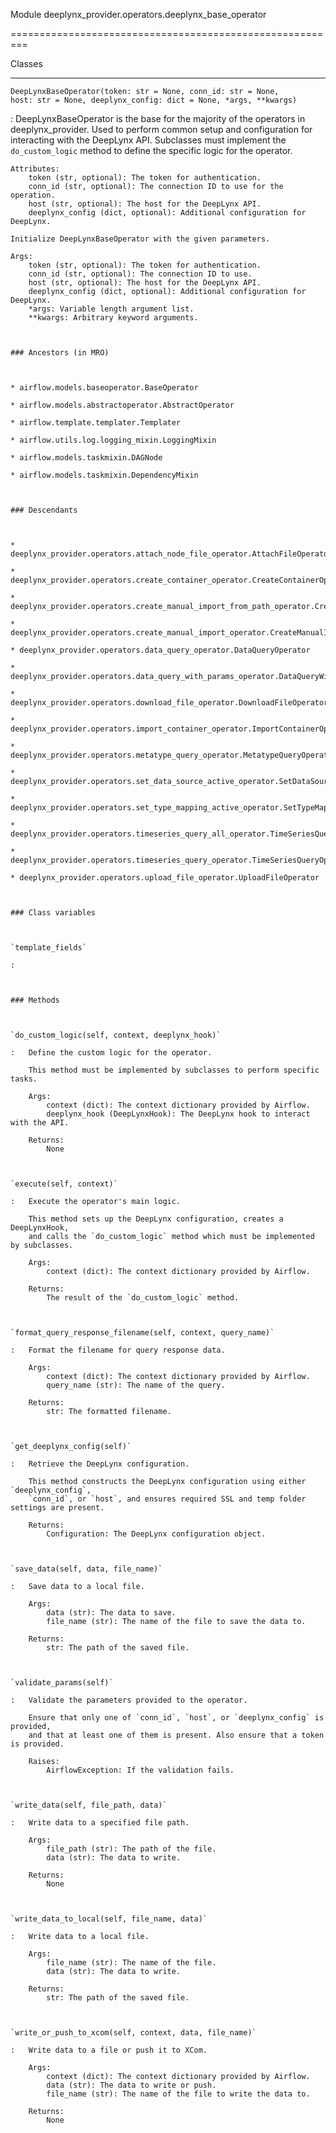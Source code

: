 Module deeplynx_provider.operators.deeplynx_base_operator
=========================================================






Classes
-------

`DeepLynxBaseOperator(token: str = None, conn_id: str = None, host: str = None, deeplynx_config: dict = None, *args, **kwargs)`
:   DeepLynxBaseOperator is the base for the majority of the operators in deeplynx_provider.
    Used to perform common setup and configuration for interacting with the DeepLynx API. Subclasses must
    implement the `do_custom_logic` method to define the specific logic for the operator.
    
    Attributes:
        token (str, optional): The token for authentication.
        conn_id (str, optional): The connection ID to use for the operation.
        host (str, optional): The host for the DeepLynx API.
        deeplynx_config (dict, optional): Additional configuration for DeepLynx.
    
    Initialize DeepLynxBaseOperator with the given parameters.
    
    Args:
        token (str, optional): The token for authentication.
        conn_id (str, optional): The connection ID to use.
        host (str, optional): The host for the DeepLynx API.
        deeplynx_config (dict, optional): Additional configuration for DeepLynx.
        *args: Variable length argument list.
        **kwargs: Arbitrary keyword arguments.

    ### Ancestors (in MRO)

    * airflow.models.baseoperator.BaseOperator
    * airflow.models.abstractoperator.AbstractOperator
    * airflow.template.templater.Templater
    * airflow.utils.log.logging_mixin.LoggingMixin
    * airflow.models.taskmixin.DAGNode
    * airflow.models.taskmixin.DependencyMixin

    ### Descendants

    * deeplynx_provider.operators.attach_node_file_operator.AttachFileOperator
    * deeplynx_provider.operators.create_container_operator.CreateContainerOperator
    * deeplynx_provider.operators.create_manual_import_from_path_operator.CreateManualImportFromPathOperator
    * deeplynx_provider.operators.create_manual_import_operator.CreateManualImportOperator
    * deeplynx_provider.operators.data_query_operator.DataQueryOperator
    * deeplynx_provider.operators.data_query_with_params_operator.DataQueryWithParamsOperator
    * deeplynx_provider.operators.download_file_operator.DownloadFileOperator
    * deeplynx_provider.operators.import_container_operator.ImportContainerOperator
    * deeplynx_provider.operators.metatype_query_operator.MetatypeQueryOperator
    * deeplynx_provider.operators.set_data_source_active_operator.SetDataSourceActiveOperator
    * deeplynx_provider.operators.set_type_mapping_active_operator.SetTypeMappingActiveOperator
    * deeplynx_provider.operators.timeseries_query_all_operator.TimeSeriesQueryAllOperator
    * deeplynx_provider.operators.timeseries_query_operator.TimeSeriesQueryOperator
    * deeplynx_provider.operators.upload_file_operator.UploadFileOperator

    ### Class variables

    `template_fields`
    :

    ### Methods

    `do_custom_logic(self, context, deeplynx_hook)`
    :   Define the custom logic for the operator.
        
        This method must be implemented by subclasses to perform specific tasks.
        
        Args:
            context (dict): The context dictionary provided by Airflow.
            deeplynx_hook (DeepLynxHook): The DeepLynx hook to interact with the API.
        
        Returns:
            None

    `execute(self, context)`
    :   Execute the operator's main logic.
        
        This method sets up the DeepLynx configuration, creates a DeepLynxHook,
        and calls the `do_custom_logic` method which must be implemented by subclasses.
        
        Args:
            context (dict): The context dictionary provided by Airflow.
        
        Returns:
            The result of the `do_custom_logic` method.

    `format_query_response_filename(self, context, query_name)`
    :   Format the filename for query response data.
        
        Args:
            context (dict): The context dictionary provided by Airflow.
            query_name (str): The name of the query.
        
        Returns:
            str: The formatted filename.

    `get_deeplynx_config(self)`
    :   Retrieve the DeepLynx configuration.
        
        This method constructs the DeepLynx configuration using either `deeplynx_config`,
        `conn_id`, or `host`, and ensures required SSL and temp folder settings are present.
        
        Returns:
            Configuration: The DeepLynx configuration object.

    `save_data(self, data, file_name)`
    :   Save data to a local file.
        
        Args:
            data (str): The data to save.
            file_name (str): The name of the file to save the data to.
        
        Returns:
            str: The path of the saved file.

    `validate_params(self)`
    :   Validate the parameters provided to the operator.
        
        Ensure that only one of `conn_id`, `host`, or `deeplynx_config` is provided,
        and that at least one of them is present. Also ensure that a token is provided.
        
        Raises:
            AirflowException: If the validation fails.

    `write_data(self, file_path, data)`
    :   Write data to a specified file path.
        
        Args:
            file_path (str): The path of the file.
            data (str): The data to write.
        
        Returns:
            None

    `write_data_to_local(self, file_name, data)`
    :   Write data to a local file.
        
        Args:
            file_name (str): The name of the file.
            data (str): The data to write.
        
        Returns:
            str: The path of the saved file.

    `write_or_push_to_xcom(self, context, data, file_name)`
    :   Write data to a file or push it to XCom.
        
        Args:
            context (dict): The context dictionary provided by Airflow.
            data (str): The data to write or push.
            file_name (str): The name of the file to write the data to.
        
        Returns:
            None